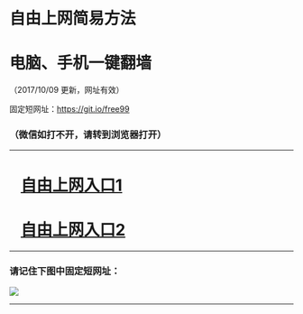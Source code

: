 ﻿# 自由上网简易方法

# 电脑、手机一键翻墙

（2017/10/09 更新，网址有效）

固定短网址：https://git.io/free99

### （微信如打不开，请转到浏览器打开）


***





# &nbsp;&nbsp; <a href="http://ft2060326464.fwq-tz-1001.info/fwqtz01.html?t=100900120925 " target="_blank">自由上网入口1</a>
# &nbsp;&nbsp; <a href="http://ft2146814247.fwq-tz-1002.info/fwqtz02.html?t=100900119118 " target="_blank">自由上网入口2</a>
***

### 请记住下图中固定短网址：

<img src="https://s3-us-west-2.amazonaws.com/fwq-1001/yjfq-20170905okok.png" /> 


***

